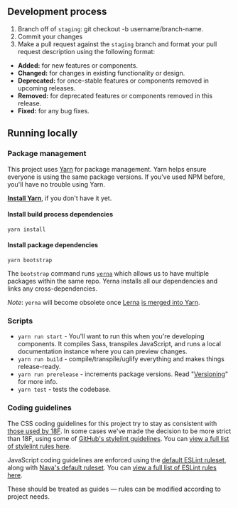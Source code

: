 ## Development process

1. Branch off of `staging`: git checkout -b username/branch-name.
1. Commit your changes
1. Make a pull request against the `staging` branch and format your pull request description using the following format:
  - **Added:** for new features or components.
  - **Changed:** for changes in existing functionality or design.
  - **Deprecated:** for once-stable features or components removed in upcoming releases.
  - **Removed:** for deprecated features or components removed in this release.
  - **Fixed:** for any bug fixes.

## Running locally

### Package management

This project uses [Yarn](https://yarnpkg.com/) for package management. Yarn helps ensure everyone is using the same package versions. If you've used NPM before, you'll have no trouble using Yarn.

[**Install Yarn**](https://yarnpkg.com/docs/install), if you don't have it yet.

#### Install build process dependencies

```
yarn install
```

#### Install package dependencies

```
yarn bootstrap
```

The `bootstrap` command runs [`yerna`](https://github.com/palantir/yerna) which allows us to have multiple packages within the same repo. Yerna installs all our dependencies and links any cross-dependencies.

_Note_: `yerna` will become obsolete once [Lerna](https://lernajs.io/) [is merged into Yarn](https://github.com/yarnpkg/yarn/issues/946#issuecomment-264597575).

### Scripts

- `yarn run start` - You'll want to run this when you're developing components. It compiles Sass, transpiles JavaScript, and runs a local documentation instance where you can preview changes.
- `yarn run build` - compile/transpile/uglify everything and makes things release-ready.
- `yarn run prerelease` - increments package versions. Read "[Versioning](https://github.com/CMSgov/design-system/wiki/Versioning)" for more info.
- `yarn test` - tests the codebase.

### Coding guidelines

The CSS coding guidelines for this project try to stay as consistent with [those used by 18F](https://github.com/18F/stylelint-rules). In some cases we've made the decision to be more strict than 18F, using some of [GitHub's stylelint guidelines](https://github.com/primer/stylelint-config-primer). You can [view a full list of stylelint rules here](https://stylelint.io/user-guide/rules).

JavaScript coding guidelines are enforced using the [default ESLint ruleset](https://github.com/eslint/eslint/blob/master/conf/eslint.json), along with [Nava's default ruleset](https://github.com/navahq/eslint-config-nava). You can [view a full list of ESLint rules here](http://eslint.org/docs/rules/).

These should be treated as guides — rules can be modified according to project needs.
